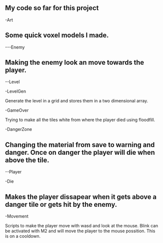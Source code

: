 My code so far for this project
-----------------------------------

-Art

Some quick voxel models I made.
----------------------------------

---Enemy

Making the enemy look an move towards the player.
---------------------------------
--Level

-LevelGen

Generate the level in a grid and stores them in a two dimensional array.

-GameOver

Trying to make all the tiles white from where the player died using floodfill.

-DangerZone

Changing the material from save to warning and danger.
Once on danger the player will die when above the tile.
----------------------------------
--Player

-Die

Makes the player dissapear when it gets above a danger tile or gets hit by the enemy.
----------------------------------
-Movement

Scripts to make the player move with wasd and look at the mouse.
Blink can be activated with M2 and will move the player to the mouse possition.
This is on a cooldown.
